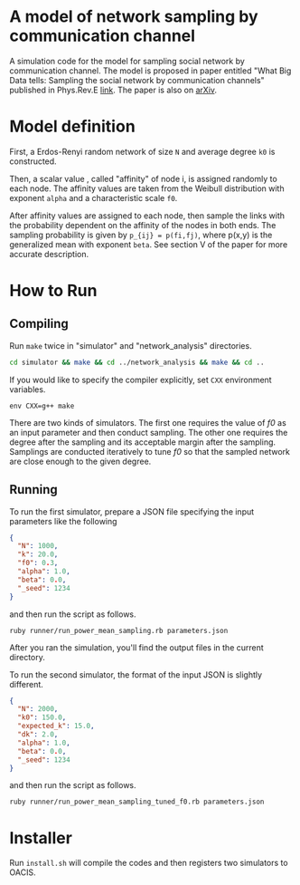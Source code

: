 # A model of network sampling by communication channel

A simulation code for the model for sampling social network by communication channel.
The model is proposed in paper entitled "What Big Data tells: Sampling the social network by communication channels" published in Phys.Rev.E [link](https://journals.aps.org/pre/abstract/10.1103/PhysRevE.94.052319).
The paper is also on [arXiv](https://arxiv.org/abs/1511.08749).

# Model definition

First, a Erdos-Renyi random network of size `N` and average degree `k0` is constructed.

Then, a scalar value , called "affinity" of node i, is assigned randomly to each node.
The affinity values are taken from the Weibull distribution with exponent `alpha` and a characteristic scale `f0`.

After affinity values are assigned to each node, then sample the links with the probability dependent on the affinity of the nodes in both ends.
The sampling probability is given by `p_{ij} = p(fi,fj)`, where p(x,y) is the generalized mean with exponent `beta`.
See section V of the paper for more accurate description.

# How to Run

## Compiling

Run `make` twice in "simulator" and "network\_analysis" directories.

```sh
cd simulator && make && cd ../network_analysis && make && cd ..
```

If you would like to specify the compiler explicitly, set `CXX` environment variables.

```
env CXX=g++ make
```

There are two kinds of simulators.
The first one requires the value of *f0* as an input parameter and then conduct sampling.
The other one requires the degree after the sampling and its acceptable margin after the sampling.
Samplings are conducted iteratively to tune *f0* so that the sampled network are close enough to the given degree.

## Running

To run the first simulator, prepare a JSON file specifying the input parameters like the following

```json
{
  "N": 1000,
  "k": 20.0,
  "f0": 0.3,
  "alpha": 1.0,
  "beta": 0.0,
  "_seed": 1234
}
```

and then run the script as follows.

```
ruby runner/run_power_mean_sampling.rb parameters.json
```

After you ran the simulation, you'll find the output files in the current directory.

To run the second simulator, the format of the input JSON is slightly different.

```json
{
  "N": 2000,
  "k0": 150.0,
  "expected_k": 15.0,
  "dk": 2.0,
  "alpha": 1.0,
  "beta": 0.0,
  "_seed": 1234
}
```

and then run the script as follows.

```
ruby runner/run_power_mean_sampling_tuned_f0.rb parameters.json
```

# Installer

Run `install.sh` will compile the codes and then registers two simulators to OACIS.

